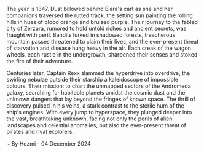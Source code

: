 
The year is 1347.  Dust billowed behind Elara's cart as she and her companions traversed the rutted track, the setting sun painting the rolling hills in hues of blood orange and bruised purple.  Their journey to the fabled city of Zerzura, rumored to hold untold riches and ancient secrets, was fraught with peril.  Bandits lurked in shadowed forests, treacherous mountain passes threatened to claim their lives, and the ever-present threat of starvation and disease hung heavy in the air.  Each creak of the wagon wheels, each rustle in the undergrowth, sharpened their senses and stoked the fire of their adventure.

Centuries later, Captain Rexx slammed the hyperdrive into overdrive, the swirling nebulae outside their starship a kaleidoscope of impossible colours.  Their mission: to chart the unmapped sectors of the Andromeda galaxy, searching for habitable planets amidst the cosmic dust and the unknown dangers that lay beyond the fringes of known space.  The thrill of discovery pulsed in his veins, a stark contrast to the sterile hum of the ship's engines.  With every jump to hyperspace, they plunged deeper into the vast, breathtaking unknown, facing not only the perils of alien landscapes and celestial anomalies, but also the ever-present threat of pirates and rival explorers.

~ By Hozmi - 04 December 2024
